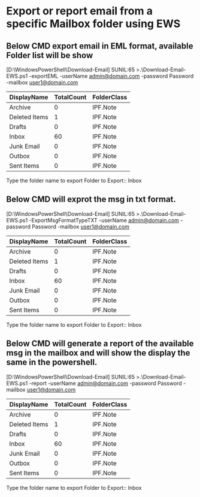 # Export or report email from a specific Mailbox folder using EWS

## Below CMD export email in EML format, available Folder list will be show

[D:\WindowsPowerShell\Download-Email]
SUNIL:65 >.\Download-Email-EWS.ps1 -exportEML -userName admin@domain.com -password Password -mailbox user1@domain.com

|DisplayName |  TotalCount | FolderClass
|----------- | ---------- | -----------
|Archive             |   0 |IPF.Note
|Deleted Items       |   1  |IPF.Note
|Drafts             |    0 |IPF.Note
|Inbox             |    60 |IPF.Note
|Junk Email       |      0 |IPF.Note
|Outbox          |       0 |IPF.Note
|Sent Items     |        0 |IPF.Note

Type the folder name to export
Folder to Export:: Inbox

## Below CMD will exprot the msg in txt format.

[D:\WindowsPowerShell\Download-Email]
SUNIL:65 >.\Download-Email-EWS.ps1 -ExportMsgFormatTypeTXT -userName admin@domain.com -password Password -mailbox user1@domain.com

|DisplayName |  TotalCount | FolderClass
|----------- | ---------- | -----------
|Archive             |   0 |IPF.Note
|Deleted Items       |   1  |IPF.Note
|Drafts             |    0 |IPF.Note
|Inbox             |    60 |IPF.Note
|Junk Email       |      0 |IPF.Note
|Outbox          |       0 |IPF.Note
|Sent Items     |        0 |IPF.Note

Type the folder name to export
Folder to Export:: Inbox

## Below CMD will generate a report of the available msg in the mailbox and will show the display the same in the powershell.

[D:\WindowsPowerShell\Download-Email]
SUNIL:65 >.\Download-Email-EWS.ps1 -report -userName admin@domain.com -password Password -mailbox user1@domain.com

|DisplayName |  TotalCount | FolderClass
|----------- | ---------- | -----------
|Archive             |   0 |IPF.Note
|Deleted Items       |   1  |IPF.Note
|Drafts             |    0 |IPF.Note
|Inbox             |    60 |IPF.Note
|Junk Email       |      0 |IPF.Note
|Outbox          |       0 |IPF.Note
|Sent Items     |        0 |IPF.Note

Type the folder name to export
Folder to Export:: Inbox

